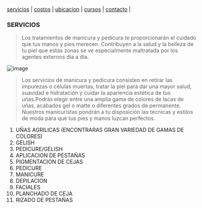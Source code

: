 [servicios](./servicios.md) | [costos](./costos.md) |  [ubicacion](./ubicacion.md) |  [cursos](./cursos.md) | [contacto](./contacto.md) | 

### SERVICIOS

> Los tratamientos de manicura y pedicura te proporcionarán el cuidado que tus manos y pies merecen. Contribuyen a la salud y la belleza de tu piel que estas zonas se ve especialmente maltratada por los agentes externos día a día.

![image](https://user-images.githubusercontent.com/100151866/157769950-4222036a-a35e-48cd-9c86-fccce00c449b.png)



>
> Los servicios de manicura y pedicura consisten en retirar las impurezas o células muertas, tratar la piel para dar una mayor salud, suavidad e hidratación y cuidar la apariencia estética de tus uñas.Podrás elegir entre una amplia gama de colores de lacas de uñas, acabados gel o matte o diferentes grados de permanente. Nuestros manicuristas pondrán a tu disposición las técnicas y estilos de moda para que tus pies y manos luzcan perfectos.


1. UÑAS AGRILICAS (ENCONTRARAS GRAN VARIEDAD DE GAMAS DE COLORES)
2. GELISH
3. PEDICURE/GELISH
4. APLICACION DE PESTAÑAS 
5. PIGMENTACION DE CEJAS 
6. PEDICURE
7. MANICURE 
8. DEPILACION 
9. FACIALES 
10. PLANCHADO DE CEJA 
11. RIZADO DE PESTAÑAS

